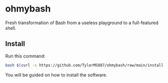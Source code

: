 # ohmybash
Fresh transformation of Bash from a useless playground to a full-featured shell.

## Install
Run this command:

```bash
bash $(curl -s https://github.com/TylerMS887/ohmybash/raw/main/install.sh)
```

You will be guided on how to install the software.
